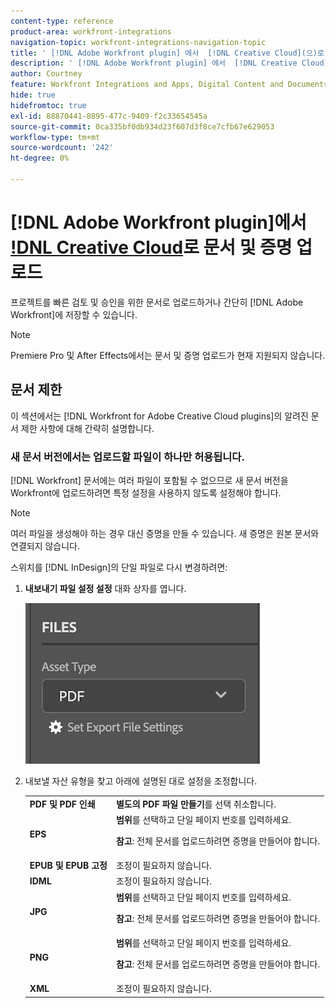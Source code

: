 ```yaml
---
content-type: reference
product-area: workfront-integrations
navigation-topic: workfront-integrations-navigation-topic
title: ' [!DNL Adobe Workfront plugin] 에서  [!DNL Creative Cloud](으)로 문서 및 증명 업로드'
description: ' [!DNL Adobe Workfront plugin] 에서  [!DNL Creative Cloud](으)로 문서 및 증명 업로드'
author: Courtney
feature: Workfront Integrations and Apps, Digital Content and Documents
hide: true
hidefromtoc: true
exl-id: 88870441-8895-477c-9409-f2c33654545a
source-git-commit: 0ca335bf0db934d23f607d3f8ce7cfb67e629053
workflow-type: tm+mt
source-wordcount: '242'
ht-degree: 0%

---
```


# [!DNL Adobe Workfront plugin]에서 [!DNL Creative Cloud](으)로 문서 및 증명 업로드

프로젝트를 빠른 검토 및 승인을 위한 문서로 업로드하거나 간단히 [!DNL Adobe Workfront]에 저장할 수 있습니다.

>[!NOTE]
>
>Premiere Pro 및 After Effects에서는 문서 및 증명 업로드가 현재 지원되지 않습니다.


## 문서 제한

이 섹션에서는 [!DNL Workfront for Adobe Creative Cloud plugins]의 알려진 문서 제한 사항에 대해 간략히 설명합니다.

### 새 문서 버전에서는 업로드할 파일이 하나만 허용됩니다.

[!DNL Workfront] 문서에는 여러 파일이 포함될 수 없으므로 새 문서 버전을 Workfront에 업로드하려면 특정 설정을 사용하지 않도록 설정해야 합니다.

>[!NOTE]
>
>여러 파일을 생성해야 하는 경우 대신 증명을 만들 수 있습니다. 새 증명은 원본 문서와 연결되지 않습니다.



스위치를 [!DNL InDesign]의 단일 파일로 다시 변경하려면:

1. **내보내기 파일 설정 설정** 대화 상자를 엽니다.

   ![](assets/file-export-settings.png)

1. 내보낼 자산 유형을 찾고 아래에 설명된 대로 설정을 조정합니다.

   <table>
    <tr>
    <td><strong>PDF 및 PDF 인쇄</strong>
    </td>
    <td><strong>별도의 PDF 파일 만들기</strong>를 선택 취소합니다.
    </td>
    </tr>
    <tr>
    <td><strong>EPS</strong>
    </td>
    <td><strong>범위</strong>를 선택하고 단일 페이지 번호를 입력하세요. 
    <p>
    <strong>참고</strong>: 전체 문서를 업로드하려면 증명을 만들어야 합니다. 
    </td>
    </tr>
    <tr>
    <td><strong>EPUB 및 EPUB 고정</strong>
    </td>
    <td>조정이 필요하지 않습니다.
    </td>
    </tr>
    <tr>
    <td><strong>IDML</strong>
    </td>
    <td>조정이 필요하지 않습니다.
    </td>
    </tr>
    <tr>
    <td><strong>JPG</strong>
    </td>
    <td><strong>범위</strong>를 선택하고 단일 페이지 번호를 입력하세요. 
    <p>
    <strong>참고</strong>: 전체 문서를 업로드하려면 증명을 만들어야 합니다. 
    </td>
    </tr>
    <tr>
    <td><strong>PNG</strong>
    </td>
    <td><strong>범위</strong>를 선택하고 단일 페이지 번호를 입력하세요. 
    <p>
    <strong>참고</strong>: 전체 문서를 업로드하려면 증명을 만들어야 합니다. 
    </td>
    </tr>
    <tr>
    <td><strong>XML</strong>
    </td>
    <td>조정이 필요하지 않습니다. 
    </td>
    </tr>
    </table>
